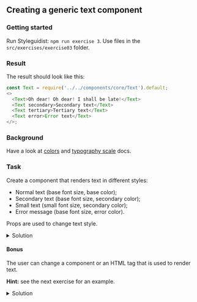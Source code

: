 ## Creating a generic text component

### Getting started

Run Styleguidist: `npm run exercise 3`. Use files in the `src/exercises/exercise03` folder.

### Result

The result should look like this:

```js noeditor
const Text = require('../../components/core/Text').default;
<>
  <Text>Oh dear! Oh dear! I shall be late!</Text>
  <Text secondary>Secondary text</Text>
  <Text tertiary>Tertiary text</Text>
  <Text error>Error text</Text>
</>;
```

### Background

Have a look at [colors](https://component-driven.github.io/component-driven-development/styleguide/#colors) and [typography scale](https://component-driven.github.io/component-driven-development/styleguide/#typography) docs.

### Task

Create a component that renders text in different styles:

- Normal text (base font size, base color);
- Secondary text (base font size, secondary color);
- Small text (small font size, secondary color);
- Error message (base font size, error color).

Props are used to change text style.

<details>
 <summary>Solution</summary>

```jsx static
import styled from 'styled-components';

const Text = styled.p`
  margin: 0;
  font-family: ${props => props.theme.fontFamily.base};
  font-size: ${props =>
    props.theme.fontSize[props.tertiary ? 's' : 'base']};
  color: ${props =>
    props.theme.color[
      (props.secondary && 'secondary') ||
        (props.tertiary && 'secondary') ||
        (props.error && 'error') ||
        'base'
    ]};
`;

/** @component */
export default Text;
```

</details>

#### Bonus

The user can change a component or an HTML tag that is used to render text.

**Hint:** see the next exercise for an example.

<details>
 <summary>Solution</summary>

```jsx static
import styled from 'styled-components';

const Base = ({ is: Component, ...props }) => (
  <Component {...props} />
);

const Text = styled(Base)`
  /* Base styles */
`;

Text.propTypes = {
  /** Custom component or HTML tag */
  is: PropTypes.oneOfType([PropTypes.element, PropTypes.string])
  // Rest of the props
};

/** @component */
export default Text;
```

</details>
